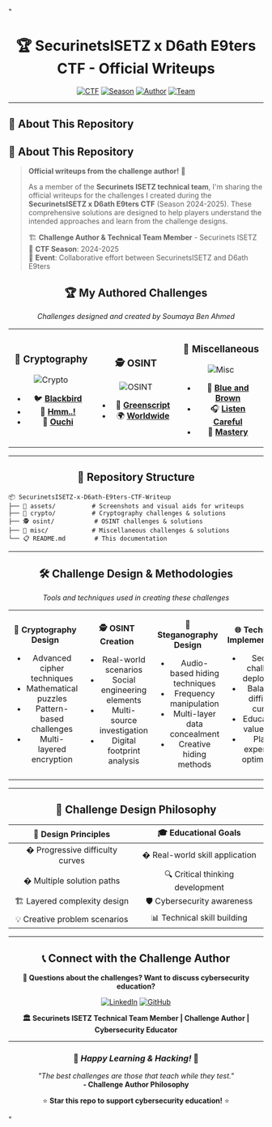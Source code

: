 "<div align="center">

# 🏆 SecurinetsISETZ x D6ath E9ters CTF - Official Writeups

[![CTF](https://img.shields.io/badge/CTF-SecurinetsISETZ%20x%20D6ath%20E9ters-red?style=for-the-badge)](https://github.com/bnahmedsoumaya00/SecurinetsISETZ-x-D6ath-E9ters-CTF-Writeup)
[![Season](https://img.shields.io/badge/Season-2024--2025-blue?style=for-the-badge)](https://github.com/bnahmedsoumaya00/SecurinetsISETZ-x-D6ath-E9ters-CTF-Writeup)
[![Author](https://img.shields.io/badge/Challenge%20Author-Soumaya%20Ben%20Ahmed-green?style=for-the-badge)](https://www.linkedin.com/in/soumayabenahmed/)
[![Team](https://img.shields.io/badge/Technical%20Team-Securinets%20ISETZ-purple?style=for-the-badge)](https://github.com/bnahmedsoumaya00/SecurinetsISETZ-x-D6ath-E9ters-CTF-Writeup)

</div>

---

## 📖 About This Repository

## 📖 About This Repository

> **Official writeups from the challenge author!** 🎯
> 
> As a member of the **Securinets ISETZ technical team**, I'm sharing the official writeups for the challenges I created during the **SecurinetsISETZ x D6ath E9ters CTF** (Season 2024-2025). These comprehensive solutions are designed to help players understand the intended approaches and learn from the challenge designs.
>
> 🏗️ **Challenge Author & Technical Team Member** - Securinets ISETZ  
> 📅 **CTF Season**: 2024-2025  
> 🤝 **Event**: Collaborative effort between SecurinetsISETZ and D6ath E9ters

<div align="center">

## 🏆 My Authored Challenges

*Challenges designed and created by Soumaya Ben Ahmed*

</div>

<table align="center">
<tr>
<td align="center" width="33%">

### 🔐 **Cryptography**
![Crypto](https://img.shields.io/badge/Authored-3%20Challenges-brightgreen?style=flat-square)

- 🐦 [**Blackbird**](crypto/blackbird.md)
- 🤔 [**Hmm..!**](crypto/Hmm..!.md)  
- 🎨 [**Ouchi**](crypto/ouchi.md)

</td>
<td align="center" width="33%">

### 🕵️ **OSINT**
![OSINT](https://img.shields.io/badge/Authored-2%20Challenges-blue?style=flat-square)

- 🌱 [**Greenscript**](osint/greenscript.md)
- 🌍 [**Worldwide**](osint/worldwide.md)

</td>
<td align="center" width="33%">

### 🔧 **Miscellaneous**
![Misc](https://img.shields.io/badge/Authored-3%20Challenges-orange?style=flat-square)

- 🎨 [**Blue and Brown**](misc/Blue%20and%20Brown%20.md)
- 🎧 [**Listen Careful**](misc/Listen_careful.md)
- 🎯 [**Mastery**](misc/Mastery.md)

</td>
</tr>
</table>

---

<div align="center">

## 📁 Repository Structure

</div>

```
📦 SecurinetsISETZ-x-D6ath-E9ters-CTF-Writeup
├── 📸 assets/          # Screenshots and visual aids for writeups
├── 🔐 crypto/          # Cryptography challenges & solutions
├── 🕵️ osint/           # OSINT challenges & solutions  
├── 🔧 misc/            # Miscellaneous challenges & solutions
└── 📋 README.md        # This documentation
```

---

<div align="center">

## 🛠️ Challenge Design & Methodologies

*Tools and techniques used in creating these challenges*

</div>

<table align="center">
<tr>
<td align="center" width="25%">

**🔐 Cryptography Design**
- Advanced cipher techniques
- Mathematical puzzles  
- Pattern-based challenges
- Multi-layered encryption

</td>
<td align="center" width="25%">

**🕵️ OSINT Creation**
- Real-world scenarios
- Social engineering elements
- Multi-source investigation
- Digital footprint analysis

</td>
<td align="center" width="25%">

**🎵 Steganography Design**
- Audio-based hiding techniques
- Frequency manipulation
- Multi-layer data concealment
- Creative hiding methods

</td>
<td align="center" width="25%">

**🌐 Technical Implementation**  
- Secure challenge deployment
- Balanced difficulty curves
- Educational value focus
- Player experience optimization

</td>
</tr>
</table>

---

<div align="center">

## 🎯 Challenge Design Philosophy

</div>

<div align="center">

| 🎨 **Design Principles** | 🎓 **Educational Goals** |
|:------------------------:|:------------------------:|
| � Progressive difficulty curves | � Real-world skill application |
| � Multiple solution paths | 🔍 Critical thinking development |
| 🏗️ Layered complexity design | 🛡️ Cybersecurity awareness |
| 💡 Creative problem scenarios | 📊 Technical skill building |

</div>

---

<div align="center">

## 📞 Connect with the Challenge Author

**💬 Questions about the challenges? Want to discuss cybersecurity education?**

[![LinkedIn](https://img.shields.io/badge/LinkedIn-Soumaya%20Ben%20Ahmed-0077B5?style=for-the-badge&logo=linkedin&logoColor=white)](https://www.linkedin.com/in/soumayabenahmed/)
[![GitHub](https://img.shields.io/badge/GitHub-Follow%20for%20More-181717?style=for-the-badge&logo=github&logoColor=white)](https://github.com/bnahmedsoumaya00)

**🏛️ Securinets ISETZ Technical Team Member | Challenge Author | Cybersecurity Educator**

</div>

---

<div align="center">

### 🚩 *Happy Learning & Hacking!* 🚩

*"The best challenges are those that teach while they test."*  
**- Challenge Author Philosophy**

⭐ **Star this repo to support cybersecurity education!** ⭐

</div>" 
